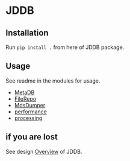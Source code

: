 # JDDB

## Installation

Run `pip install .` from here of JDDB package.

## Usage

See readme in the modules for usage.

- [MetaDB](./jddb/meta_db/readme.md)
- [FileRepo](./jddb/file_repo/readme.md)
- [MdsDumper](./jddb/mds_dumper/readme.md)
- [performance](./jddb/performance/readme.md)
- [processing](./jddb/processor/readme.md)

## if you are lost

See design [Overview](./design/Overview.md) of JDDB.
